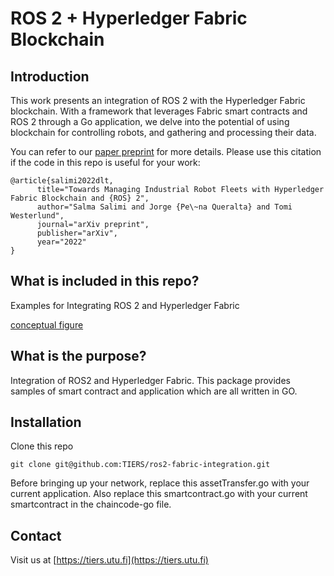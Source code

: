 # ROS 2 + Hyperledger Fabric Blockchain

## Introduction

This work presents an integration of ROS 2 with the Hyperledger Fabric blockchain. With a framework that leverages Fabric smart contracts and ROS 2 through a Go application, we delve into the potential of using blockchain for controlling robots, and gathering and processing their data. 

You can refer to our [paper preprint](https://arxiv.org/abs/2203.03426) for more details. Please use this citation if the code in this repo is useful for your work:
```
@article{salimi2022dlt, 
      title="Towards Managing Industrial Robot Fleets with Hyperledger Fabric Blockchain and {ROS} 2", 
      author="Salma Salimi and Jorge {Pe\~na Queralta} and Tomi Westerlund", 
      journal="arXiv preprint", 
      publisher="arXiv", 
      year="2022"
}
```


## What is included in this repo?

Examples for Integrating ROS 2 and Hyperledger Fabric

[conceptual figure](fig/ros2fabric.png)

## What is the purpose?

Integration of ROS2 and Hyperledger Fabric. This package provides samples of smart contract and application which are all written in GO.

## Installation

Clone this repo 
```
git clone git@github.com:TIERS/ros2-fabric-integration.git
```

Before bringing up your network, replace this assetTransfer.go with your current application. Also replace this smartcontract.go with your current smartcontract in the chaincode-go file.

## Contact

Visit us at [https://tiers.utu.fi](https://tiers.utu.fi)

